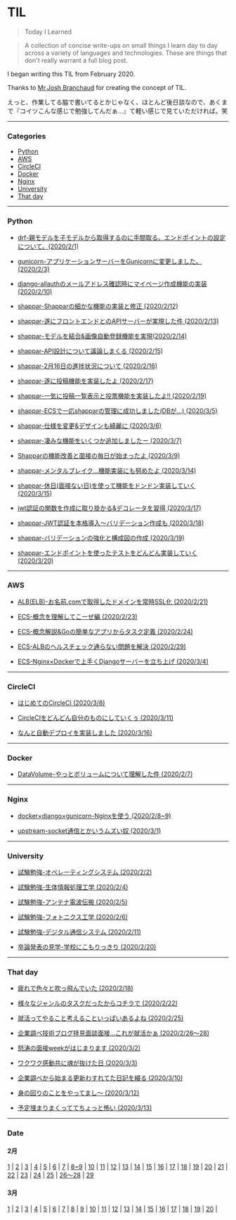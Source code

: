 # TIL
> Today I Learned

> A collection of concise write-ups on small things I learn day to day across a variety of languages and technologies. These are things that don't really warrant a full blog post.

I began writing this TIL from February 2020.

Thanks to [Mr,Josh Branchaud](https://github.com/jbranchaud/til) for creating the concept of TIL.

えっと、作業してる脇で書いてるとかじゃなく、ほとんど後日談なので、あくまで『コイツこんな感じで勉強してんだぁ...』て軽い感じで見ていただければ。笑

---
### Categories

- [Python](#python)
- [AWS](#aws)
- [CircleCI](#circleci)
- [Docker](#docker)
- [Nginx](#nginx)
- [University](#university)
- [That day](#that-day)

---

### Python

- [drf-親モデルを子モデルから取得するのに手間取る。エンドポイントの設定について。(2020/2/1)](https://github.com/Hirochon/til/blob/master/python/drf-%E8%A6%AA%E3%83%A2%E3%83%87%E3%83%AB%E3%82%92%E5%AD%90%E3%83%A2%E3%83%87%E3%83%AB%E3%81%8B%E3%82%89%E5%8F%96%E5%BE%97%E3%81%99%E3%82%8B%E3%81%AE%E3%81%AB%E6%89%8B%E9%96%93%E5%8F%96%E3%82%8B%E3%80%82%E3%82%A8%E3%83%B3%E3%83%89%E3%83%9D%E3%82%A4%E3%83%B3%E3%83%88%E3%81%AE%E8%A8%AD%E5%AE%9A%E3%81%AB%E3%81%A4%E3%81%84%E3%81%A6%E3%80%82.md)

- [gunicorn-アプリケーションサーバーをGunicornに変更しました。(2020/2/3)](https://github.com/Hirochon/til/blob/master/python/gunicorn-%E3%82%A2%E3%83%97%E3%83%AA%E3%82%B1%E3%83%BC%E3%82%B7%E3%83%A7%E3%83%B3%E3%82%B5%E3%83%BC%E3%83%90%E3%83%BC%E3%82%92Gunicorn%E3%81%AB%E5%A4%89%E6%9B%B4.md)

- [django-allauthのメールアドレス確認時にマイページ作成機能の実装 (2020/2/10)](https://github.com/Hirochon/til/blob/master/python/django-allauth%E3%81%AE%E3%83%A1%E3%83%BC%E3%83%AB%E3%82%A2%E3%83%89%E3%83%AC%E3%82%B9%E7%A2%BA%E8%AA%8D%E6%99%82%E3%81%AB%E3%83%9E%E3%82%A4%E3%83%9A%E3%83%BC%E3%82%B8%E4%BD%9C%E6%88%90%E6%A9%9F%E8%83%BD%E3%81%AE%E5%AE%9F%E8%A3%85.md)

- [shappar-Shapparの細かな機能の実装と修正 (2020/2/12)](https://github.com/Hirochon/til/blob/master/python/shappar-細かな機能の実装と修正.md)

- [shappar-遂にフロントエンドとのAPIサーバーが実現した件 (2020/2/13)](https://github.com/Hirochon/til/blob/master/python/shappar-遂にフロントエンドとのAPIサーバーが実現した件.md)

- [shappar-モデルを結合&画像自動登録機能を実現(2020/2/14)](https://github.com/Hirochon/til/blob/master/python/shappar-モデルを結合&画像自動登録機能を実現.md)

- [shappar-API設計について議論しまくる (2020/2/15)](https://github.com/Hirochon/til/blob/master/python/shappar-API設計について議論しまくる.md)

- [shappar-2月16日の進捗状況について (2020/2/16)](https://github.com/Hirochon/til/blob/master/python/shappar-2%E6%9C%8816%E6%97%A5%E3%81%AE%E9%80%B2%E6%8D%97%E7%8A%B6%E6%B3%81.md)

- [shappar-遂に投稿機能を実装したよ (2020/2/17)](https://github.com/Hirochon/til/blob/master/python/shappar-遂に投稿機能を実装したよ.md)

- [shappar-一気に投稿一覧表示と投票機能を実装したよ!! (2020/2/19)](https://github.com/Hirochon/til/blob/master/python/shappar-%E4%B8%80%E6%B0%97%E3%81%AB%E6%8A%95%E7%A8%BF%E4%B8%80%E8%A6%A7%E8%A1%A8%E7%A4%BA%E3%81%A8%E6%8A%95%E7%A5%A8%E6%A9%9F%E8%83%BD%E3%82%92%E5%AE%9F%E8%A3%85%E3%81%97%E3%81%9F%E3%82%88.md)

- [shappar-ECSで一応shapparの管理に成功しました(DBが...) (2020/3/5)](https://github.com/Hirochon/til/blob/master/python/shappar-ECSで一応shapparの管理に成功しました(DBが...).md)

- [shappar-仕様を変更&デザインも綺麗に (2020/3/6)](https://github.com/Hirochon/til/blob/master/python/shappar-仕様を変更&デザインも綺麗に.md)

- [shappar-凄みな機能をいくつか追加しましたー (2020/3/7)](https://github.com/Hirochon/til/blob/master/python/shappar-凄みな機能をいくつか追加しましたー.md)

- [Shapparの機能改善と面接の毎日が始まったよ (2020/3/9)](https://github.com/Hirochon/til/blob/master/python/Shapparの機能改善と面接の毎日が始まったよ.md)

- [shappar-メンタルブレイク...機能実装にも努めたよ (2020/3/14)](https://github.com/Hirochon/til/blob/master/python/shappar-%E3%83%A1%E3%83%B3%E3%82%BF%E3%83%AB%E3%83%96%E3%83%AC%E3%82%A4%E3%82%AF...%E6%A9%9F%E8%83%BD%E5%AE%9F%E8%A3%85%E3%81%AB%E3%82%82%E5%8A%AA%E3%82%81%E3%81%9F%E3%82%88.md)

- [shappar-休日(面接ない日)を使って機能をドンドン実装していく (2020/3/15)](https://github.com/Hirochon/til/blob/master/python/shappar-休日(面接ない日)を使って機能をドンドン実装していく.md)

- [jwt認証の関数を作成に取り掛かる&デコレータを習得 (2020/3/17)](https://github.com/Hirochon/til/blob/master/python/jwt%E8%AA%8D%E8%A8%BC%E3%81%AE%E9%96%A2%E6%95%B0%E3%82%92%E4%BD%9C%E6%88%90%E3%81%99%E3%82%8B%26%E3%83%87%E3%82%B3%E3%83%AC%E3%83%BC%E3%82%BF%E3%82%92%E7%BF%92%E5%BE%97.md)

- [shappar-JWT認証を本格導入〜バリデーション作成も (2020/3/18)](https://github.com/Hirochon/til/blob/master/python/shappar-JWT認証を本格導入〜バリデーション作成も.md)

- [shappar-バリデーションの強化と構成図の作成 (2020/3/19)](https://github.com/Hirochon/til/blob/master/python/shappar-バリデーションの強化と構成図の作成.md)

- [shappar-エンドポイントを使ったテストをどんどん実装していく (2020/3/20)](https://github.com/Hirochon/til/blob/master/python/shappar-エンドポイントを使ったテストをどんどん実装していく.md)

---

### AWS

- [ALB(ELB)-お名前.comで取得したドメインを常時SSL化 (2020/2/21)](https://github.com/Hirochon/til/blob/master/aws/ALB(ELB)-%E3%81%8A%E5%90%8D%E5%89%8D.com%E3%81%A7%E5%8F%96%E5%BE%97%E3%81%97%E3%81%9F%E3%83%89%E3%83%A1%E3%82%A4%E3%83%B3%E3%82%92%E5%B8%B8%E6%99%82SSL%E5%8C%96.md)

- [ECS-概念を理解してこーぜ編 (2020/2/23)](https://github.com/Hirochon/til/blob/master/aws/ECS-概念を理解してこーぜ編.md)

- [ECS-概念解説&Goの簡単なアプリからタスク定義 (2020/2/24)](https://github.com/Hirochon/til/blob/master/aws/ECS-概念解説&Goの簡単なアプリからタスク定義.md)

- [ECS-ALBのヘルスチェック通らない問題を解決 (2020/2/29)](https://github.com/Hirochon/til/blob/master/aws/ECS-ALBのヘルスチェック通らない問題を解決.md)

- [ECS-Nginx×Dockerで上手くDjangoサーバーを立ち上げ (2020/3/4)](https://github.com/Hirochon/til/blob/master/aws/ECS-Nginx×Dockerで上手くDjangoサーバーを立ち上げ.md)

---

### CircleCI

- [はじめてのCircleCI (2020/3/8)](https://github.com/Hirochon/til/blob/master/circleci/はじめてのCircleCI.md)

- [CircleCIをどんどん自分のものにしていくぅ (2020/3/11)](https://github.com/Hirochon/til/blob/master/circleci/CircleCIをどんどん自分のものにしていくぅ.md)

- [なんと自動デプロイを実装しました (2020/3/16)](https://github.com/Hirochon/til/blob/master/circleci/なんと自動デプロイを実装しました.md)

---

### Docker

- [DataVolume-やっとボリュームについて理解した件 (2020/2/7)](https://github.com/Hirochon/til/blob/master/docker/DataVolume-%E3%82%84%E3%81%A3%E3%81%A8%E3%83%9C%E3%83%AA%E3%83%A5%E3%83%BC%E3%83%A0%E3%81%AB%E3%81%A4%E3%81%84%E3%81%A6%E7%90%86%E8%A7%A3%E3%81%97%E3%81%9F%E4%BB%B6.md)

---

### Nginx

- [docker×django×gunicorn-Nginxを使う (2020/2/8~9)](https://github.com/Hirochon/til/blob/master/nginx/docker%C3%97django%C3%97gunicorn%E3%81%A7Nginx%E3%82%92%E4%BD%BF%E3%81%86.md)

- [upstream-socket通信とかいうムズい奴 (2020/3/1)](https://github.com/Hirochon/til/blob/master/nginx/upstream-socket通信とかいうムズい奴.md)

---

### University

- [試験勉強-オペレーティングシステム (2020/2/2)](https://github.com/Hirochon/til/blob/master/university/%E8%A9%A6%E9%A8%93%E5%8B%89%E5%BC%B7-%E3%82%AA%E3%83%9A%E3%83%AC%E3%83%BC%E3%83%86%E3%82%A3%E3%83%B3%E3%82%B0%E3%82%B7%E3%82%B9%E3%83%86%E3%83%A0.md)

- [試験勉強-生体情報処理工学 (2020/2/4)](https://github.com/Hirochon/til/blob/master/university/%E8%A9%A6%E9%A8%93%E5%8B%89%E5%BC%B7-%E7%94%9F%E4%BD%93%E6%83%85%E5%A0%B1%E5%87%A6%E7%90%86%E5%B7%A5%E5%AD%A6.md)

- [試験勉強-アンテナ電波伝搬 (2020/2/5)](https://github.com/Hirochon/til/blob/master/university/%E8%A9%A6%E9%A8%93%E5%8B%89%E5%BC%B7-%E3%82%A2%E3%83%B3%E3%83%86%E3%83%8A%E9%9B%BB%E6%B3%A2%E4%BC%9D%E6%90%AC.md)

- [試験勉強-フォトニクス工学 (2020/2/6)](https://github.com/Hirochon/til/blob/master/university/%E8%A9%A6%E9%A8%93%E5%8B%89%E5%BC%B7-%E3%83%95%E3%82%A9%E3%83%88%E3%83%8B%E3%82%AF%E3%82%B9%E5%B7%A5%E5%AD%A6.md)

- [試験勉強-デジタル通信システム (2020/2/11)](https://github.com/Hirochon/til/blob/master/university/試験勉強-デジタル通信工学.md)

- [卒論発表の見学-学校にこもりっきり (2020/2/20)](https://github.com/Hirochon/til/blob/master/university/卒論発表の見学-学校にこもりっきり.md)

---

### That day

- [疲れで色々と吹っ飛んでいた (2020/2/18)](https://github.com/Hirochon/til/blob/master/thatday/疲れで色々と吹っ飛んでいた.md)

- [様々なジャンルのタスクだったからコチラで (2020/2/22)](https://github.com/Hirochon/til/blob/master/thatday/様々なジャンルのタスクだったからコチラで.md)

- [就活ってやること考えることいっぱいあるよね (2020/2/25)](https://github.com/Hirochon/til/blob/master/thatday/就活ってやること考えることいっぱいあるよね.md)

- [企業調べ技術ブログ拝見面談面接...これが就活かぁ (2020/2/26〜28)](https://github.com/Hirochon/til/blob/master/thatday/企業調べ技術ブログ拝見面談面接...これが就活かぁ.md)

- [怒涛の面接weekがはじまります (2020/3/2)](https://github.com/Hirochon/til/blob/master/thatday/怒涛の面接weekがはじまります.md)

- [ワクワク感動共に魂が抜けた日 (2020/3/3)](https://github.com/Hirochon/til/blob/master/thatday/ワクワク感動共に魂が抜けた日.md)

- [企業調べから始まる更新わすれてた日記を綴る (2020/3/10)](https://github.com/Hirochon/til/blob/master/thatday/企業調べから始まる更新わすれてた日記を綴る.md)

- [身の回りのことをやってまし〜 (2020/3/12)](https://github.com/Hirochon/til/blob/master/thatday/身の回りのことをやってまし〜.md)

- [予定埋まりまくっててちょっと怖い (2020/3/13)](https://github.com/Hirochon/til/blob/master/thatday/予定埋まりまくっててちょっと怖い.md)

---

### Date

#### 2月
[1](https://github.com/Hirochon/til/blob/master/python/drf-%E8%A6%AA%E3%83%A2%E3%83%87%E3%83%AB%E3%82%92%E5%AD%90%E3%83%A2%E3%83%87%E3%83%AB%E3%81%8B%E3%82%89%E5%8F%96%E5%BE%97%E3%81%99%E3%82%8B%E3%81%AE%E3%81%AB%E6%89%8B%E9%96%93%E5%8F%96%E3%82%8B%E3%80%82%E3%82%A8%E3%83%B3%E3%83%89%E3%83%9D%E3%82%A4%E3%83%B3%E3%83%88%E3%81%AE%E8%A8%AD%E5%AE%9A%E3%81%AB%E3%81%A4%E3%81%84%E3%81%A6%E3%80%82.md) | [2](https://github.com/Hirochon/til/blob/master/university/%E8%A9%A6%E9%A8%93%E5%8B%89%E5%BC%B7-%E3%82%AA%E3%83%9A%E3%83%AC%E3%83%BC%E3%83%86%E3%82%A3%E3%83%B3%E3%82%B0%E3%82%B7%E3%82%B9%E3%83%86%E3%83%A0.md) | [3](https://github.com/Hirochon/til/blob/master/python/gunicorn-%E3%82%A2%E3%83%97%E3%83%AA%E3%82%B1%E3%83%BC%E3%82%B7%E3%83%A7%E3%83%B3%E3%82%B5%E3%83%BC%E3%83%90%E3%83%BC%E3%82%92Gunicorn%E3%81%AB%E5%A4%89%E6%9B%B4.md) | [4](https://github.com/Hirochon/til/blob/master/university/%E8%A9%A6%E9%A8%93%E5%8B%89%E5%BC%B7-%E7%94%9F%E4%BD%93%E6%83%85%E5%A0%B1%E5%87%A6%E7%90%86%E5%B7%A5%E5%AD%A6.md) | [5](https://github.com/Hirochon/til/blob/master/university/%E8%A9%A6%E9%A8%93%E5%8B%89%E5%BC%B7-%E3%82%A2%E3%83%B3%E3%83%86%E3%83%8A%E9%9B%BB%E6%B3%A2%E4%BC%9D%E6%90%AC.md) | [6](https://github.com/Hirochon/til/blob/master/university/%E8%A9%A6%E9%A8%93%E5%8B%89%E5%BC%B7-%E3%83%95%E3%82%A9%E3%83%88%E3%83%8B%E3%82%AF%E3%82%B9%E5%B7%A5%E5%AD%A6.md) | [7](https://github.com/Hirochon/til/blob/master/docker/DataVolume-%E3%82%84%E3%81%A3%E3%81%A8%E3%83%9C%E3%83%AA%E3%83%A5%E3%83%BC%E3%83%A0%E3%81%AB%E3%81%A4%E3%81%84%E3%81%A6%E7%90%86%E8%A7%A3%E3%81%97%E3%81%9F%E4%BB%B6.md) | [8~9](https://github.com/Hirochon/til/blob/master/nginx/docker%C3%97django%C3%97gunicorn%E3%81%A7Nginx%E3%82%92%E4%BD%BF%E3%81%86.md) | [10](https://github.com/Hirochon/til/blob/master/python/django-allauth%E3%81%AE%E3%83%A1%E3%83%BC%E3%83%AB%E3%82%A2%E3%83%89%E3%83%AC%E3%82%B9%E7%A2%BA%E8%AA%8D%E6%99%82%E3%81%AB%E3%83%9E%E3%82%A4%E3%83%9A%E3%83%BC%E3%82%B8%E4%BD%9C%E6%88%90%E6%A9%9F%E8%83%BD%E3%81%AE%E5%AE%9F%E8%A3%85.md) | [11](https://github.com/Hirochon/til/blob/master/university/試験勉強-デジタル通信工学.md) | [12](https://github.com/Hirochon/til/blob/master/python/shappar-細かな機能の実装と修正.md) | [13](https://github.com/Hirochon/til/blob/master/python/shappar-遂にフロントエンドとのAPIサーバーが実現した件.md) | [14](https://github.com/Hirochon/til/blob/master/python/shappar-モデルを結合&画像自動登録機能を実現.md) | [15](https://github.com/Hirochon/til/blob/master/python/shappar-API設計について議論しまくる.md) | [16](https://github.com/Hirochon/til/blob/master/python/shappar-2%E6%9C%8816%E6%97%A5%E3%81%AE%E9%80%B2%E6%8D%97%E7%8A%B6%E6%B3%81.md) | [17](https://github.com/Hirochon/til/blob/master/python/shappar-遂に投稿機能を実装したよ.md) | [18](https://github.com/Hirochon/til/blob/master/thatday/疲れで色々と吹っ飛んでいた.md) | [19](https://github.com/Hirochon/til/blob/master/python/shappar-%E4%B8%80%E6%B0%97%E3%81%AB%E6%8A%95%E7%A8%BF%E4%B8%80%E8%A6%A7%E8%A1%A8%E7%A4%BA%E3%81%A8%E6%8A%95%E7%A5%A8%E6%A9%9F%E8%83%BD%E3%82%92%E5%AE%9F%E8%A3%85%E3%81%97%E3%81%9F%E3%82%88.md) | [20](https://github.com/Hirochon/til/blob/master/university/卒論発表の見学-学校にこもりっきり.md) | [21](https://github.com/Hirochon/til/blob/master/aws/ALB(ELB)-%E3%81%8A%E5%90%8D%E5%89%8D.com%E3%81%A7%E5%8F%96%E5%BE%97%E3%81%97%E3%81%9F%E3%83%89%E3%83%A1%E3%82%A4%E3%83%B3%E3%82%92%E5%B8%B8%E6%99%82SSL%E5%8C%96.md) | [22](https://github.com/Hirochon/til/blob/master/thatday/様々なジャンルのタスクだったからコチラで.md) | [23](https://github.com/Hirochon/til/blob/master/aws/ECS-概念を理解してこーぜ編.md) | [24](https://github.com/Hirochon/til/blob/master/aws/ECS-概念解説&Goの簡単なアプリからタスク定義.md) | [25](https://github.com/Hirochon/til/blob/master/thatday/就活ってやること考えることいっぱいあるよね.md) | [26〜28](https://github.com/Hirochon/til/blob/master/thatday/企業調べ技術ブログ拝見面談面接...これが就活かぁ.md) | [29](https://github.com/Hirochon/til/blob/master/aws/ECS-ALBのヘルスチェック通らない問題を解決.md)

#### 3月
[1](https://github.com/Hirochon/til/blob/master/nginx/upstream-socket通信とかいうムズい奴.md) | [2](https://github.com/Hirochon/til/blob/master/thatday/怒涛のEveryDay面接はじまります.md) | [3](https://github.com/Hirochon/til/blob/master/thatday/ワクワク感動共に魂が抜けた日.md) | [4](https://github.com/Hirochon/til/blob/master/aws/ECS-Nginx×Dockerで上手くDjangoサーバーを立ち上げ.md) | [5](https://github.com/Hirochon/til/blob/master/python/shappar-ECSで一応shapparの管理に成功しました(DBが...).md) | [6](https://github.com/Hirochon/til/blob/master/python/shappar-仕様を変更&デザインも綺麗に.md) | [7](https://github.com/Hirochon/til/blob/master/python/shappar-凄みな機能をいくつか追加しましたー.md) | [8](https://github.com/Hirochon/til/blob/master/circleci/はじめてのCircleCI.md) | [9](https://github.com/Hirochon/til/blob/master/python/Shapparの機能改善と面接の毎日が始まったよ.md) | [10](https://github.com/Hirochon/til/blob/master/thatday/企業調べから始まる更新わすれてた日記を綴る.md) | [11](https://github.com/Hirochon/til/blob/master/circleci/CircleCIをどんどん自分のものにしていくぅ.md) | [12](https://github.com/Hirochon/til/blob/master/thatday/身の回りのことをやってまし〜.md) | [13](https://github.com/Hirochon/til/blob/master/thatday/予定埋まりまくっててちょっと怖い.md) | [14](https://github.com/Hirochon/til/blob/master/python/shappar-%E3%83%A1%E3%83%B3%E3%82%BF%E3%83%AB%E3%83%96%E3%83%AC%E3%82%A4%E3%82%AF...%E6%A9%9F%E8%83%BD%E5%AE%9F%E8%A3%85%E3%81%AB%E3%82%82%E5%8A%AA%E3%82%81%E3%81%9F%E3%82%88.md) | [15](https://github.com/Hirochon/til/blob/master/python/shappar-休日(面接ない日)を使って機能をドンドン実装していく.md) | [16](https://github.com/Hirochon/til/blob/master/circleci/なんと自動デプロイを実装しました.md) | [17](https://github.com/Hirochon/til/blob/master/python/jwt%E8%AA%8D%E8%A8%BC%E3%81%AE%E9%96%A2%E6%95%B0%E3%82%92%E4%BD%9C%E6%88%90%E3%81%99%E3%82%8B%26%E3%83%87%E3%82%B3%E3%83%AC%E3%83%BC%E3%82%BF%E3%82%92%E7%BF%92%E5%BE%97.md) | [18](https://github.com/Hirochon/til/blob/master/python/shappar-JWT認証を本格導入〜バリデーション作成も.md) | [19](https://github.com/Hirochon/til/blob/master/python/shappar-バリデーションの強化と構成図の作成.md) | [20](https://github.com/Hirochon/til/blob/master/python/shappar-エンドポイントを使ったテストをどんどん実装していく.md) | 
